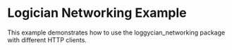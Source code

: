 # Logician Networking Example

This example demonstrates how to use the loggycian_networking package with different HTTP clients.
